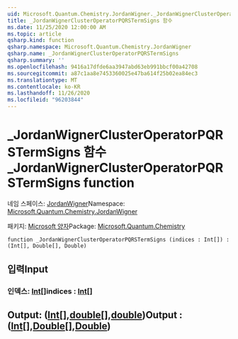 ```yaml
---
uid: Microsoft.Quantum.Chemistry.JordanWigner._JordanWignerClusterOperatorPQRSTermSigns
title: _JordanWignerClusterOperatorPQRSTermSigns 함수
ms.date: 11/25/2020 12:00:00 AM
ms.topic: article
qsharp.kind: function
qsharp.namespace: Microsoft.Quantum.Chemistry.JordanWigner
qsharp.name: _JordanWignerClusterOperatorPQRSTermSigns
qsharp.summary: ''
ms.openlocfilehash: 9416a17dfde6aa3947abd63eb991bbcf00a42708
ms.sourcegitcommit: a87c1aa8e7453360025e47ba614f25b02ea84ec3
ms.translationtype: MT
ms.contentlocale: ko-KR
ms.lasthandoff: 11/26/2020
ms.locfileid: "96203844"
---
```

# <a name="_jordanwignerclusteroperatorpqrstermsigns-function"></a><span data-ttu-id="b6a52-102">_JordanWignerClusterOperatorPQRSTermSigns 함수</span><span class="sxs-lookup"><span data-stu-id="b6a52-102">_JordanWignerClusterOperatorPQRSTermSigns function</span></span>

<span data-ttu-id="b6a52-103">네임 스페이스: [JordanWigner](xref:Microsoft.Quantum.Chemistry.JordanWigner)</span><span class="sxs-lookup"><span data-stu-id="b6a52-103">Namespace: [Microsoft.Quantum.Chemistry.JordanWigner](xref:Microsoft.Quantum.Chemistry.JordanWigner)</span></span>

<span data-ttu-id="b6a52-104">패키지: [Microsoft 양자](https://nuget.org/packages/Microsoft.Quantum.Chemistry)</span><span class="sxs-lookup"><span data-stu-id="b6a52-104">Package: [Microsoft.Quantum.Chemistry](https://nuget.org/packages/Microsoft.Quantum.Chemistry)</span></span>




```qsharp
function _JordanWignerClusterOperatorPQRSTermSigns (indices : Int[]) : (Int[], Double[], Double)
```


## <a name="input"></a><span data-ttu-id="b6a52-105">입력</span><span class="sxs-lookup"><span data-stu-id="b6a52-105">Input</span></span>

### <a name="indices--int"></a><span data-ttu-id="b6a52-106">인덱스: [Int](xref:microsoft.quantum.lang-ref.int)[]</span><span class="sxs-lookup"><span data-stu-id="b6a52-106">indices : [Int](xref:microsoft.quantum.lang-ref.int)[]</span></span>





## <a name="output--intdoubledouble"></a><span data-ttu-id="b6a52-107">Output: ([Int](xref:microsoft.quantum.lang-ref.int)[],[double](xref:microsoft.quantum.lang-ref.double)[],[double](xref:microsoft.quantum.lang-ref.double))</span><span class="sxs-lookup"><span data-stu-id="b6a52-107">Output : ([Int](xref:microsoft.quantum.lang-ref.int)[],[Double](xref:microsoft.quantum.lang-ref.double)[],[Double](xref:microsoft.quantum.lang-ref.double))</span></span>

